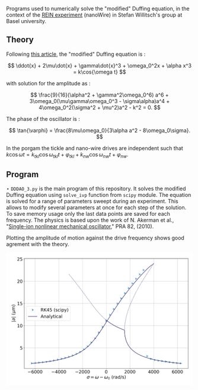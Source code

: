 Programs used to numerically solve the "modified" Duffing equation, in the context of the [REIN experiment](https://journals.aps.org/prl/abstract/10.1103/PhysRevLett.133.223201) (nanoWire) in Stefan Willitsch's group at Basel university.

## Theory

Following [this article](https://journals.aps.org/pra/abstract/10.1103/PhysRevA.82.061402), the "modified" Duffing equation is :

$$
\ddot{x} + 2\mu\dot{x} + \gamma\dot{x}^3 + \omega_0^2x + \alpha x^3 = k\cos{\omega t}
$$

with solution for the amplitude as :

$$
\frac{9}{16}(\alpha^2 + \gamma^2\omega_0^6) a^6 + 3\omega_0(\mu\gamma\omega_0^3 - \sigma\alpha)a^4 + 4\omega_0^2(\sigma^2 + \mu^2)a^2 - k^2 = 0.
$$

The phase of the oscillator is :

$$
\tan{\varphi} = \frac{8\mu\omega_0}{3\alpha a^2 - 8\omega_0\sigma}.
$$

In the porgam the tickle and nano-wire drives are independent such that $k\cos{\omega t} = k_{tkl}\cos{\omega_{tkl} t + \varphi_{tkl}} + k_{nw}\cos{\omega_{nw} t  + \varphi_{nw}}$.

## Program

$\star$ `DDDAO_3.py` is the main program of this repository. It solves the modified Duffing equation using `solve_ivp` function from `scipy` module. The equation is solved for a range of parameters sweept during an experiment. This allows to modify several parameters at once for each step of the solution. To save memory usage only the last data points are saved for each frequency. The physics is based upon the work of N. Akerman et al., "[Single-ion nonlinear mechanical oscillator](https://journals.aps.org/pra/abstract/10.1103/PhysRevA.82.061402)," PRA 82, (2010). 

Plotting the amplitude of motion against the drive frequency shows good agrement with the theory.

![Amplitude vs. detuning](hilbert_height_250204_REINMAN_RK45_a0241_4_1040.png)
